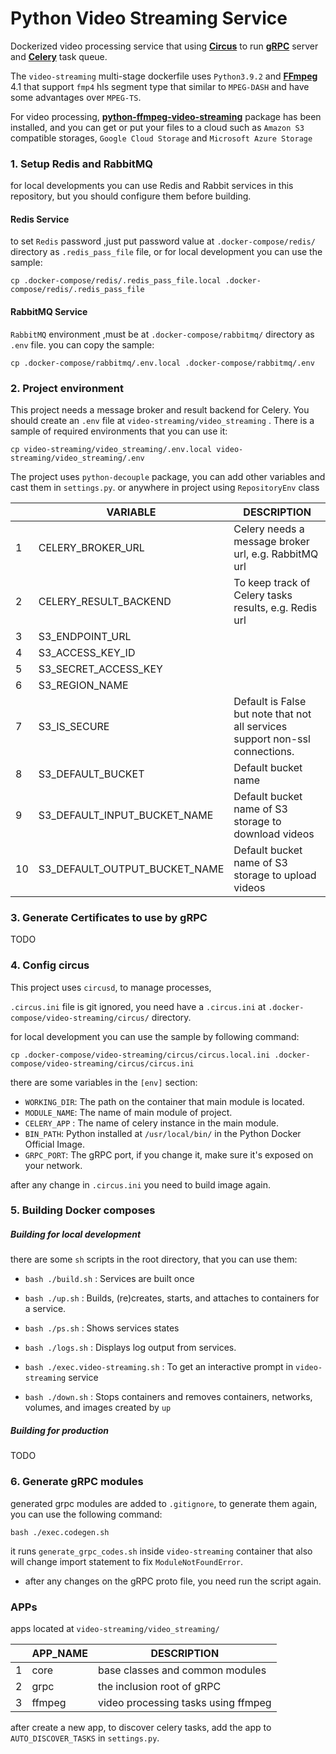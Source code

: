 # Python Video Streaming Service
Dockerized video processing service that using **[Circus](https://circus.readthedocs.io/en/latest/)** to run **[gRPC](https://grpc.io/)** server and **[Celery](https://docs.celeryproject.org/en/stable/)**
 task queue. 

The `video-streaming` multi-stage dockerfile uses `Python3.9.2` and **[FFmpeg](https://ffmpeg.org)** 4.1 that support `fmp4` hls segment type that similar to `MPEG-DASH` and have some advantages over `MPEG-TS`.

For video processing, **[python-ffmpeg-video-streaming](https://pypi.org/project/python-ffmpeg-video-streaming/)**
 package has been installed, and you can get or put your files to a cloud such as `Amazon S3` compatible storages, `Google Cloud Storage` and `Microsoft Azure Storage`

### 1. Setup Redis and RabbitMQ
for local developments you can use Redis and Rabbit services in this repository,
but you should configure them before building.

#### Redis Service

to set `Redis` password ,just put password value at
`.docker-compose/redis/` directory as `.redis_pass_file` file, or for local development you can use the sample:
```
cp .docker-compose/redis/.redis_pass_file.local .docker-compose/redis/.redis_pass_file
```
#### RabbitMQ Service

`RabbitMQ` environment ,must be at `.docker-compose/rabbitmq/` directory as `.env` file. you can copy the sample:
```
cp .docker-compose/rabbitmq/.env.local .docker-compose/rabbitmq/.env
```
### 2. Project environment

This project needs a message broker and result backend for Celery.
You should create an `.env` file at `video-streaming/video_streaming`
. There is a sample of required environments that you can use it:
```
cp video-streaming/video_streaming/.env.local video-streaming/video_streaming/.env
```
The project uses `python-decouple` package, you can add other variables and cast them in `settings.py`. or anywhere in project using `RepositoryEnv` class

|    | VARIABLE                     | DESCRIPTION                                                                 |
|----|------------------------------|-----------------------------------------------------------------------------|
| 1  | CELERY_BROKER_URL            | Celery needs a message broker url, e.g. RabbitMQ url                        |
| 2  | CELERY_RESULT_BACKEND        | To keep track of Celery tasks results, e.g. Redis url                       |
| 3  | S3_ENDPOINT_URL              |                                                                             |
| 4  | S3_ACCESS_KEY_ID             |                                                                             |
| 5  | S3_SECRET_ACCESS_KEY         |                                                                             |
| 6  | S3_REGION_NAME               |                                                                             |
| 7  | S3_IS_SECURE                 | Default is False but note that not all services support non-ssl connections.|
| 8  | S3_DEFAULT_BUCKET            | Default bucket name                                                         |
| 9  | S3_DEFAULT_INPUT_BUCKET_NAME | Default bucket name of S3 storage to download videos                        |
| 10 | S3_DEFAULT_OUTPUT_BUCKET_NAME| Default bucket name of S3 storage to upload videos                          |


### 3. Generate Certificates to use by gRPC
TODO

### 4. Config circus

This project uses `circusd`, to manage processes, 

`.circus.ini` file is git ignored, you need have a `.circus.ini` at `.docker-compose/video-streaming/circus/` directory. 

for local development you can use the sample by following command:
```
cp .docker-compose/video-streaming/circus/circus.local.ini .docker-compose/video-streaming/circus/circus.ini
```
there are some variables in the `[env]` section:

* `WORKING_DIR`: The path on the container that main module is located.
* `MODULE_NAME`: The name of main module of project.
* `CELERY_APP` : The name of celery instance in the main module.
* `BIN_PATH`: Python installed at `/usr/local/bin/` in the Python Docker Official Image.
* `GRPC_PORT`: The gRPC port, if you change it, make sure it's exposed on your network.
  
after any change in `.circus.ini` you need to build image again.

### 5. Building Docker composes

##### Building for local development

there are some `sh` scripts in the root directory, that you can use them:

* `bash ./build.sh` : Services are built once

* `bash ./up.sh` : Builds, (re)creates, starts, and attaches to containers for a service.

* `bash ./ps.sh` : Shows services states

* `bash ./logs.sh` : Displays log output from services.

* `bash ./exec.video-streaming.sh` : To get an interactive prompt in `video-streaming` service

* `bash ./down.sh` : Stops containers and removes containers, networks, volumes, and images created by `up`

##### Building for production
TODO

### 6. Generate gRPC modules

generated grpc modules are added to `.gitignore`, to generate them again, you can use the following command:
```
bash ./exec.codegen.sh
```
it runs `generate_grpc_codes.sh` inside `video-streaming` container that also will change import statement to fix `ModuleNotFoundError`. 

* after any changes on the gRPC proto file, you need run the script again.

### APPs

apps located at `video-streaming/video_streaming/`


|    | APP_NAME    | DESCRIPTION                         |
|----|-------------|-------------------------------------|
| 1  | core        | base classes and common modules     |
| 2  | grpc        | the inclusion root of gRPC          |
| 3  | ffmpeg      | video processing tasks using ffmpeg |

after create a new app, to discover celery tasks, add the app to `AUTO_DISCOVER_TASKS` in `settings.py`.

